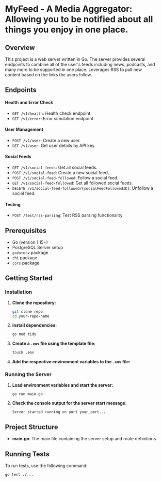 # MyFeed - A Media Aggregator: Allowing you to be notified about all things you enjoy in one place. 

## Overview

This project is a web server written in Go. The server provides several endpoints to combine all of the user's feeds including news, podcasts, and many more to be supported in one place. Leverages RSS to pull new content based on the links the users follow.

## Endpoints

#### Health and Error Check
- `GET /v1/health`: Health check endpoint.
- `GET /v1/error`: Error simulation endpoint.

#### User Management
- `POST /v1/user`: Create a new user.
- `GET /v1/user`: Get user details by API key.

#### Social Feeds
- `GET /v1/social-feeds`: Get all social feeds.
- `POST /v1/social-feed`: Create a new social feed.
- `POST /v1/social-feed-followed`: Follow a social feed.
- `GET /v1/social-feed-followed`: Get all followed social feeds.
- `DELETE /v1/social-feed-followed/{socialFeedFollowedID}`: Unfollow a social feed.

#### Testing
- `POST /test/rss-parsing`: Test RSS parsing functionality.

## Prerequisites

- Go (version 1.15+)
- PostgreSQL Server setup 
- `godotenv` package
- `chi` package
- `cors` package

## Getting Started

### Installation

1. **Clone the repository:**

    ```sh
    git clone repo
    cd your-repo-name
    ```

2. **Install dependencies:**

    ```sh
    go mod tidy
    ```

3. **Create a `.env` file using the template file:**

    ```sh
    touch .env
    ```

4. **Add the respective environment variables to the `.env` file:**

### Running the Server

1. **Load environment variables and start the server:**

    ```sh
    go run main.go
    ```

2. **Check the console output for the server start message:**

    ```
    Server started running on port your_port...
    ```

## Project Structure

- **main.go**: The main file containing the server setup and route definitions.

## Running Tests

To run tests, use the following command:

```sh
go test ./...
```
